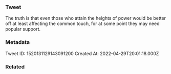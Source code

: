 ### Tweet
The truth is that even those who attain the heights of power would be better off at least affecting the common touch, for at some point they may need popular support.

### Metadata
Tweet ID: 1520131129143091200
Created At: 2022-04-29T20:01:18.000Z

### Related

